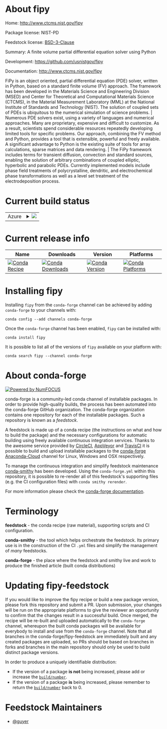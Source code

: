 About fipy
==========

Home: http://www.ctcms.nist.gov/fipy

Package license: NIST-PD

Feedstock license: [BSD-3-Clause](https://github.com/conda-forge/fipy-feedstock/blob/master/LICENSE.txt)

Summary: A finite volume partial differential equation solver using Python

Development: https://github.com/usnistgov/fipy

Documentation: http://www.ctcms.nist.gov/fipy

FiPy is an object oriented, partial differential equation (PDE) solver,
written in Python, based on a standard finite volume (FV) approach. The
framework has been developed in the Materials Science and Engineering
Division (MSED) and Center for Theoretical and Computational Materials
Science (CTCMS), in the Material Measurement Laboratory (MML) at the
National Institute of Standards and Technology (NIST). The solution of
coupled sets of PDEs is ubiquitous to the numerical simulation of
science problems.
|
Numerous PDE solvers exist, using a variety of languages and numerical
approaches. Many are proprietary, expensive and difficult to customize.
As a result, scientists spend considerable resources repeatedly
developing limited tools for specific problems. Our approach, combining
the FV method and Python, provides a tool that is extensible, powerful
and freely available. A significant advantage to Python is the existing
suite of tools for array calculations, sparse matrices and data
rendering.
|
The FiPy framework includes terms for transient diffusion, convection
and standard sources, enabling the solution of arbitrary combinations
of coupled elliptic, hyperbolic and parabolic PDEs. Currently
implemented models include phase field treatments of polycrystalline,
dendritic, and electrochemical phase transformations as well as a level
set treatment of the electrodeposition process.


Current build status
====================


<table>
    
  <tr>
    <td>Azure</td>
    <td>
      <details>
        <summary>
          <a href="https://dev.azure.com/conda-forge/feedstock-builds/_build/latest?definitionId=6485&branchName=master">
            <img src="https://dev.azure.com/conda-forge/feedstock-builds/_apis/build/status/fipy-feedstock?branchName=master">
          </a>
        </summary>
        <table>
          <thead><tr><th>Variant</th><th>Status</th></tr></thead>
          <tbody><tr>
              <td>linux_64_python3.6.____cpython</td>
              <td>
                <a href="https://dev.azure.com/conda-forge/feedstock-builds/_build/latest?definitionId=6485&branchName=master">
                  <img src="https://dev.azure.com/conda-forge/feedstock-builds/_apis/build/status/fipy-feedstock?branchName=master&jobName=linux&configuration=linux_64_python3.6.____cpython" alt="variant">
                </a>
              </td>
            </tr><tr>
              <td>linux_64_python3.7.____cpython</td>
              <td>
                <a href="https://dev.azure.com/conda-forge/feedstock-builds/_build/latest?definitionId=6485&branchName=master">
                  <img src="https://dev.azure.com/conda-forge/feedstock-builds/_apis/build/status/fipy-feedstock?branchName=master&jobName=linux&configuration=linux_64_python3.7.____cpython" alt="variant">
                </a>
              </td>
            </tr><tr>
              <td>linux_64_python3.8.____cpython</td>
              <td>
                <a href="https://dev.azure.com/conda-forge/feedstock-builds/_build/latest?definitionId=6485&branchName=master">
                  <img src="https://dev.azure.com/conda-forge/feedstock-builds/_apis/build/status/fipy-feedstock?branchName=master&jobName=linux&configuration=linux_64_python3.8.____cpython" alt="variant">
                </a>
              </td>
            </tr><tr>
              <td>linux_64_python3.9.____cpython</td>
              <td>
                <a href="https://dev.azure.com/conda-forge/feedstock-builds/_build/latest?definitionId=6485&branchName=master">
                  <img src="https://dev.azure.com/conda-forge/feedstock-builds/_apis/build/status/fipy-feedstock?branchName=master&jobName=linux&configuration=linux_64_python3.9.____cpython" alt="variant">
                </a>
              </td>
            </tr><tr>
              <td>osx_64_python3.6.____cpython</td>
              <td>
                <a href="https://dev.azure.com/conda-forge/feedstock-builds/_build/latest?definitionId=6485&branchName=master">
                  <img src="https://dev.azure.com/conda-forge/feedstock-builds/_apis/build/status/fipy-feedstock?branchName=master&jobName=osx&configuration=osx_64_python3.6.____cpython" alt="variant">
                </a>
              </td>
            </tr><tr>
              <td>osx_64_python3.7.____cpython</td>
              <td>
                <a href="https://dev.azure.com/conda-forge/feedstock-builds/_build/latest?definitionId=6485&branchName=master">
                  <img src="https://dev.azure.com/conda-forge/feedstock-builds/_apis/build/status/fipy-feedstock?branchName=master&jobName=osx&configuration=osx_64_python3.7.____cpython" alt="variant">
                </a>
              </td>
            </tr><tr>
              <td>osx_64_python3.8.____cpython</td>
              <td>
                <a href="https://dev.azure.com/conda-forge/feedstock-builds/_build/latest?definitionId=6485&branchName=master">
                  <img src="https://dev.azure.com/conda-forge/feedstock-builds/_apis/build/status/fipy-feedstock?branchName=master&jobName=osx&configuration=osx_64_python3.8.____cpython" alt="variant">
                </a>
              </td>
            </tr><tr>
              <td>osx_64_python3.9.____cpython</td>
              <td>
                <a href="https://dev.azure.com/conda-forge/feedstock-builds/_build/latest?definitionId=6485&branchName=master">
                  <img src="https://dev.azure.com/conda-forge/feedstock-builds/_apis/build/status/fipy-feedstock?branchName=master&jobName=osx&configuration=osx_64_python3.9.____cpython" alt="variant">
                </a>
              </td>
            </tr><tr>
              <td>win_64_python3.6.____cpython</td>
              <td>
                <a href="https://dev.azure.com/conda-forge/feedstock-builds/_build/latest?definitionId=6485&branchName=master">
                  <img src="https://dev.azure.com/conda-forge/feedstock-builds/_apis/build/status/fipy-feedstock?branchName=master&jobName=win&configuration=win_64_python3.6.____cpython" alt="variant">
                </a>
              </td>
            </tr><tr>
              <td>win_64_python3.7.____cpython</td>
              <td>
                <a href="https://dev.azure.com/conda-forge/feedstock-builds/_build/latest?definitionId=6485&branchName=master">
                  <img src="https://dev.azure.com/conda-forge/feedstock-builds/_apis/build/status/fipy-feedstock?branchName=master&jobName=win&configuration=win_64_python3.7.____cpython" alt="variant">
                </a>
              </td>
            </tr><tr>
              <td>win_64_python3.8.____cpython</td>
              <td>
                <a href="https://dev.azure.com/conda-forge/feedstock-builds/_build/latest?definitionId=6485&branchName=master">
                  <img src="https://dev.azure.com/conda-forge/feedstock-builds/_apis/build/status/fipy-feedstock?branchName=master&jobName=win&configuration=win_64_python3.8.____cpython" alt="variant">
                </a>
              </td>
            </tr><tr>
              <td>win_64_python3.9.____cpython</td>
              <td>
                <a href="https://dev.azure.com/conda-forge/feedstock-builds/_build/latest?definitionId=6485&branchName=master">
                  <img src="https://dev.azure.com/conda-forge/feedstock-builds/_apis/build/status/fipy-feedstock?branchName=master&jobName=win&configuration=win_64_python3.9.____cpython" alt="variant">
                </a>
              </td>
            </tr>
          </tbody>
        </table>
      </details>
    </td>
  </tr>
</table>

Current release info
====================

| Name | Downloads | Version | Platforms |
| --- | --- | --- | --- |
| [![Conda Recipe](https://img.shields.io/badge/recipe-fipy-green.svg)](https://anaconda.org/conda-forge/fipy) | [![Conda Downloads](https://img.shields.io/conda/dn/conda-forge/fipy.svg)](https://anaconda.org/conda-forge/fipy) | [![Conda Version](https://img.shields.io/conda/vn/conda-forge/fipy.svg)](https://anaconda.org/conda-forge/fipy) | [![Conda Platforms](https://img.shields.io/conda/pn/conda-forge/fipy.svg)](https://anaconda.org/conda-forge/fipy) |

Installing fipy
===============

Installing `fipy` from the `conda-forge` channel can be achieved by adding `conda-forge` to your channels with:

```
conda config --add channels conda-forge
```

Once the `conda-forge` channel has been enabled, `fipy` can be installed with:

```
conda install fipy
```

It is possible to list all of the versions of `fipy` available on your platform with:

```
conda search fipy --channel conda-forge
```


About conda-forge
=================

[![Powered by NumFOCUS](https://img.shields.io/badge/powered%20by-NumFOCUS-orange.svg?style=flat&colorA=E1523D&colorB=007D8A)](http://numfocus.org)

conda-forge is a community-led conda channel of installable packages.
In order to provide high-quality builds, the process has been automated into the
conda-forge GitHub organization. The conda-forge organization contains one repository
for each of the installable packages. Such a repository is known as a *feedstock*.

A feedstock is made up of a conda recipe (the instructions on what and how to build
the package) and the necessary configurations for automatic building using freely
available continuous integration services. Thanks to the awesome service provided by
[CircleCI](https://circleci.com/), [AppVeyor](https://www.appveyor.com/)
and [TravisCI](https://travis-ci.com/) it is possible to build and upload installable
packages to the [conda-forge](https://anaconda.org/conda-forge)
[Anaconda-Cloud](https://anaconda.org/) channel for Linux, Windows and OSX respectively.

To manage the continuous integration and simplify feedstock maintenance
[conda-smithy](https://github.com/conda-forge/conda-smithy) has been developed.
Using the ``conda-forge.yml`` within this repository, it is possible to re-render all of
this feedstock's supporting files (e.g. the CI configuration files) with ``conda smithy rerender``.

For more information please check the [conda-forge documentation](https://conda-forge.org/docs/).

Terminology
===========

**feedstock** - the conda recipe (raw material), supporting scripts and CI configuration.

**conda-smithy** - the tool which helps orchestrate the feedstock.
                   Its primary use is in the construction of the CI ``.yml`` files
                   and simplify the management of *many* feedstocks.

**conda-forge** - the place where the feedstock and smithy live and work to
                  produce the finished article (built conda distributions)


Updating fipy-feedstock
=======================

If you would like to improve the fipy recipe or build a new
package version, please fork this repository and submit a PR. Upon submission,
your changes will be run on the appropriate platforms to give the reviewer an
opportunity to confirm that the changes result in a successful build. Once
merged, the recipe will be re-built and uploaded automatically to the
`conda-forge` channel, whereupon the built conda packages will be available for
everybody to install and use from the `conda-forge` channel.
Note that all branches in the conda-forge/fipy-feedstock are
immediately built and any created packages are uploaded, so PRs should be based
on branches in forks and branches in the main repository should only be used to
build distinct package versions.

In order to produce a uniquely identifiable distribution:
 * If the version of a package **is not** being increased, please add or increase
   the [``build/number``](https://docs.conda.io/projects/conda-build/en/latest/resources/define-metadata.html#build-number-and-string).
 * If the version of a package **is** being increased, please remember to return
   the [``build/number``](https://docs.conda.io/projects/conda-build/en/latest/resources/define-metadata.html#build-number-and-string)
   back to 0.

Feedstock Maintainers
=====================

* [@guyer](https://github.com/guyer/)

